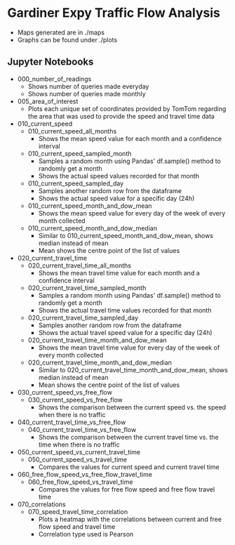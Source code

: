 # Gardiner Expy Traffic Flow Analysis

- Maps generated are in ./maps
- Graphs can be found under ./plots

## Jupyter Notebooks
- 000_number_of_readings
    - Shows number of queries made everyday
    - Shows number of queries made monthly
- 005_area_of_interest
    - Plots each unique set of coordinates provided by TomTom regarding the area that was used to provide the speed and travel time data
- 010_current_speed
    - 010_current_speed_all_months
        - Shows the mean speed value for each month and a confidence interval
    - 010_current_speed_sampled_month
        - Samples a random month using Pandas' df.sample() method to randomly get a month
        - Shows the actual speed values recorded for that month
    - 010_current_speed_sampled_day
        - Samples another random row from the dataframe
        - Shows the actual speed value for a specific day (24h)
    - 010_current_speed_month_and_dow_mean
        - Shows the mean speed value for every day of the week of every month collected
    - 010_current_speed_month_and_dow_median
        - Similar to 010_current_speed_month_and_dow_mean, shows median instead of mean
        - Mean shows the centre point of the list of values
- 020_current_travel_time
    - 020_current_travel_time_all_months
        - Shows the mean travel time value for each month and a confidence interval
    - 020_current_travel_time_sampled_month
        - Samples a random month using Pandas' df.sample() method to randomly get a month
        - Shows the actual travel time values recorded for that month
    - 020_current_travel_time_sampled_day
        - Samples another random row from the dataframe
        - Shows the actual travel speed value for a specific day (24h)
    - 020_current_travel_time_month_and_dow_mean
        - Shows the mean travel time value for every day of the week of every month collected
    - 020_current_travel_time_month_and_dow_median
        - Similar to 020_current_travel_time_month_and_dow_mean, shows median instead of mean
        - Mean shows the centre point of the list of values
- 030_current_speed_vs_free_flow
    - 030_current_speed_vs_free_flow
        - Shows the comparison between the current speed vs. the speed when there is no traffic
- 040_current_travel_time_vs_free_flow
    - 040_current_travel_time_vs_free_flow
        - Shows the comparison between the current travel time vs. the time when there is no traffic
- 050_current_speed_vs_current_travel_time
    - 050_current_speed_vs_travel_time
        - Compares the values for current speed and current travel time
- 060_free_flow_speed_vs_free_flow_travel_time
    - 060_free_flow_speed_vs_travel_time
        - Compares the values for free flow speed and free flow travel time
- 070_correlations
    - 070_speed_travel_time_correlation
        - Plots a heatmap with the correlations between current and free flow speed and travel time
        - Correlation type used is Pearson